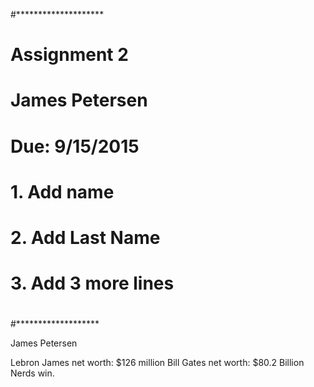 #********************
#
#	Assignment 2
#	James Petersen
#	Due: 9/15/2015
#
#	1. Add name
#	2. Add Last Name
#	3. Add 3 more lines
#
#*******************


James
Petersen


Lebron James net worth: $126 million
Bill Gates net worth: $80.2 Billion
Nerds win.
